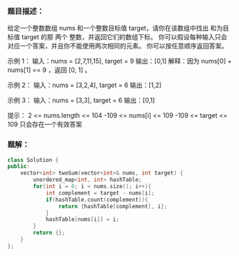 ### 题目描述：
给定一个整数数组 nums 和一个整数目标值 target，请你在该数组中找出 和为目标值 target 的那 两个 整数，并返回它们的数组下标。
你可以假设每种输入只会对应一个答案，并且你不能使用两次相同的元素。
你可以按任意顺序返回答案。

示例 1：
输入：nums = [2,7,11,15], target = 9
输出：[0,1]
解释：因为 nums[0] + nums[1] == 9 ，返回 [0, 1] 。

示例 2：
输入：nums = [3,2,4], target = 6
输出：[1,2]

示例 3：
输入：nums = [3,3], target = 6
输出：[0,1]

提示：
2 <= nums.length <= 104
-109 <= nums[i] <= 109
-109 <= target <= 109
只会存在一个有效答案

### 题解：

```c++
class Solution {
public:
    vector<int> twoSum(vector<int>& nums, int target) {
        unordered_map<int, int> hashTable;
        for(int i = 0; i < nums.size(); i++){
            int complement = target - nums[i];
            if(hashTable.count(complement)){
                return {hashTable[complement], i};
            }
            hashTable[nums[i]] = i;
        }
        return {};
    }
};

```
